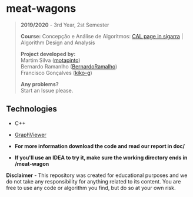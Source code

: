 # meat-wagons

> **2019/2020** - 3rd Year, 2st Semester
>
> **Course:** Concepção e Análise de Algoritmos: [CAL page in sigarra](https://sigarra.up.pt/feup/en/ucurr_geral.ficha_uc_view?pv_ocorrencia_id=436441) | Algorithm Design and Analysis
>
> **Project developed by:**\
> Martim Silva ([motapinto](https://github.com/motapinto)) \
> Bernardo Ramanlho ([BernardoRamalho](https://github.com/BernardoRamalho)) \
> Francisco Gonçalves ([kiko-g](https://github.com/kiko-g))
>
> **Any problems?**\
> Start an Issue please.


## Technologies 
* C++
* [GraphViewer](https://github.com/STEMS-group/GraphViewer)

* **For more information download the code and read our report in doc/**
* **If you'll use an IDEA to try it, make sure the working directory ends in /meat-wagon**

**Disclaimer** - This repository was created for educational purposes and we do not take any responsibility for anything related to its content. You are free to use any code or algorithm you find, but do so at your own risk.
